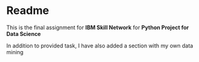 # Readme

This is the final assignment for **IBM Skill Network** for **Python Project for Data Science**

In addition to provided task, I have also added a section with my own data mining

